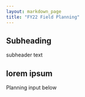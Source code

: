 ```yaml
---
layout: markdown_page
title: "FY22 Field Planning"
---
```

## Subheading

subheader text

## lorem ipsum

Planning input below